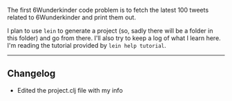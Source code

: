 The first 6Wunderkinder code problem is to fetch the latest 100 tweets
related to 6Wunderkinder and print them out.

I plan to use `lein` to generate a project (so, sadly there will be a
folder in this folder) and go from there. I'll also try to keep a log of
what I learn here. I'm reading the tutorial provided by `lein help
tutorial`.

- - -

## Changelog

* Edited the project.clj file with my info
